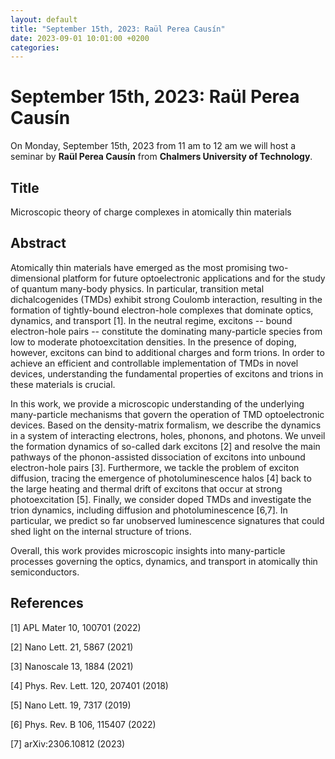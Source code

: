 ```yaml
---
layout: default
title: "September 15th, 2023: Raül Perea Causín"
date: 2023-09-01 10:01:00 +0200
categories:
---
```


# September 15th, 2023: Raül Perea Causín

On Monday, September 15th, 2023 from 11 am to 12 am we will host a seminar by **Raül Perea Causín** from **Chalmers University of Technology**. 

## Title

Microscopic theory of charge complexes in atomically thin materials

## Abstract 


Atomically thin materials have emerged as the most promising two-dimensional platform for future optoelectronic applications and for the study of quantum many-body physics. In particular, transition metal dichalcogenides (TMDs) exhibit strong Coulomb interaction, resulting in the formation of tightly-bound electron-hole complexes that dominate optics, dynamics, and transport [1]. In the neutral regime, excitons -- bound electron-hole pairs -- constitute the dominating many-particle species from low to moderate photoexcitation densities. In the presence of doping, however, excitons can bind to additional charges and form trions. In order to achieve an efficient and controllable implementation of TMDs in novel devices, understanding the fundamental properties of excitons and trions in these materials is crucial.

In this work, we provide a microscopic understanding of the underlying many-particle mechanisms that govern the operation of TMD optoelectronic devices. Based on the density-matrix formalism, we describe the dynamics in a system of interacting electrons, holes, phonons, and photons. We unveil the formation dynamics of so-called dark excitons [2] and resolve the main pathways of the phonon-assisted dissociation of excitons into unbound electron-hole pairs [3]. Furthermore, we tackle the problem of exciton diffusion, tracing the emergence of photoluminescence halos [4] back to the large heating and thermal drift of excitons that occur at strong photoexcitation [5]. Finally, we consider doped TMDs and investigate the trion dynamics, including diffusion and photoluminescence  [6,7]. In particular, we predict so far unobserved luminescence signatures that could shed light on the internal structure of trions.

Overall, this work provides microscopic insights into many-particle processes governing the optics, dynamics, and transport in atomically thin semiconductors.
 
 
 

## References

[1] APL Mater 10, 100701 (2022)

[2] Nano Lett. 21, 5867 (2021)

[3] Nanoscale 13, 1884 (2021)

[4] Phys. Rev. Lett. 120, 207401 (2018)

[5] Nano Lett. 19, 7317 (2019)

[6] Phys. Rev. B 106, 115407 (2022)

[7] arXiv:2306.10812 (2023)







